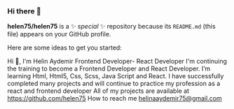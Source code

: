 ### Hi there 👋


**helen75/helen75** is a ✨ _special_ ✨ repository because its `README.md` (this file) appears on your GitHub profile.

Here are some ideas to get you started:

Hi 👋, I'm Helin Aydemir
Frontend Developer- React Developer
I'm continuing the training to become a Frontend Developer and React Developer.
I’m learning Html, Html5, Css, Scss, Java Script and React.
I have successfully completed many projects and will continue to practice my profession as a react and frontend developer
All of my projects are available at https://github.com/helen75
How to reach me helinaaydemir75@gmail.com


